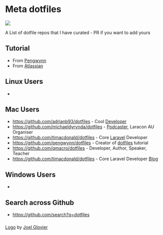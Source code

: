 # Meta dotfiles
![](https://github.com/jglovier/dotfiles-logo/blob/main/dotfiles-logo.png)

A List of dotfile repos that I have curated - PR if you want to add yours

## Tutorial 
+ From [Pengwynn](https://dotfiles.github.io/tutorials/)
+ From [Atlassian](https://www.atlassian.com/git/tutorials/dotfiles)

## Linux Users
+ 

## Mac Users
+ https://github.com/adrianb93/dotfiles - Cool [Developer](https://adrianbrown.co/)
+ https://github.com/michaeldyrynda/dotfiles - [Podcaster](https://dyrynda.com.au/), Laracon AU Organiser
+ https://github.com/timacdonald/dotfiles - Core [Laravel](https://laravel.com/) Developer
+ https://github.com/pengwynn/dotfiles - Creator of [dotfiles](https://dotfiles.github.io/tutorials/) tutorial
+ https://github.com/qmacro/dotfiles - Developer, Author, Speaker, Teacher
+ https://github.com/timacdonald/dotfiles - Core Laravel Developer [Blog](https://timacdonald.me/)


## Windows Users
+ 


## Search across Github
+ https://github.com/search?q=dotfiles


### 
[Logo](https://github.com/jglovier/dotfiles-logo) by [Joel Glovier](https://github.com/jglovier)
